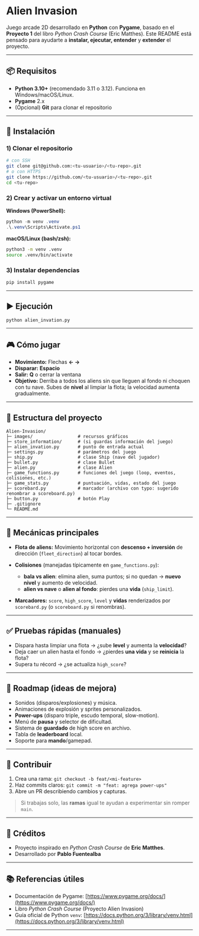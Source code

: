 # Alien Invasion

Juego arcade 2D desarrollado en **Python** con **Pygame**, basado en el **Proyecto 1** del libro *Python Crash Course* (Eric Matthes). Este README está pensado para ayudarte a **instalar, ejecutar, entender** y **extender** el proyecto.

---

## 📦 Requisitos

* **Python 3.10+** (recomendado 3.11 o 3.12). Funciona en Windows/macOS/Linux.
* **Pygame** 2.x
* (Opcional) **Git** para clonar el repositorio

---

## 🔧 Instalación

### 1) Clonar el repositorio

```bash
# con SSH
git clone git@github.com:<tu-usuario>/<tu-repo>.git
# o con HTTPS
git clone https://github.com/<tu-usuario>/<tu-repo>.git
cd <tu-repo>
```

### 2) Crear y activar un entorno virtual

**Windows (PowerShell):**

```powershell
python -m venv .venv
.\.venv\Scripts\Activate.ps1
```

**macOS/Linux (bash/zsh):**

```bash
python3 -m venv .venv
source .venv/bin/activate
```

### 3) Instalar dependencias


```bash
pip install pygame
```

---

## ▶️ Ejecución

```bash
python alien_invation.py
```

---

## 🎮 Cómo jugar

* **Movimiento:** Flechas **← →** 
* **Disparar:** **Espacio**
* **Salir:** **Q** o cerrar la ventana
* **Objetivo:** Derriba a todos los aliens sin que lleguen al fondo ni choquen con tu nave. Subes de **nivel** al limpiar la flota; la velocidad aumenta gradualmente.

---

## 🧱 Estructura del proyecto 

```
Alien-Invasion/
├─ images/                 # recursos gráficos
├─ store_information/      # (si guardas información del juego)
├─ alien_invation.py       # punto de entrada actual
├─ settings.py             # parámetros del juego
├─ ship.py                 # clase Ship (nave del jugador)
├─ bullet.py               # clase Bullet
├─ alien.py                # clase Alien
├─ game_functions.py       # funciones del juego (loop, eventos, colisiones, etc.)
├─ game_stats.py           # puntuación, vidas, estado del juego
├─ scorebard.py            # marcador (archivo con typo: sugerido renombrar a scoreboard.py)
├─ button.py               # botón Play
├─ .gitignore
└─ README.md
```

---


## 🧠 Mecánicas principales

* **Flota de aliens:** Movimiento horizontal con **descenso + inversión** de dirección (`fleet_direction`) al tocar bordes.
* **Colisiones** (manejadas típicamente en `game_functions.py`):

  * **bala vs alien**: elimina alien, suma puntos; si no quedan → **nuevo nivel** y aumento de velocidad.
  * **alien vs nave** o **alien al fondo**: pierdes una **vida** (`ship_limit`).
* **Marcadores:** `score`, `high_score`, `level` y **vidas** renderizados por `scorebard.py` (o `scoreboard.py` si renombras).

---

## ✅ Pruebas rápidas (manuales)

* Dispara hasta limpiar una flota → ¿sube **level** y aumenta la **velocidad**?
* Deja caer un alien hasta el fondo → ¿pierdes **una vida** y se **reinicia** la flota?
* Supera tu récord → ¿se actualiza `high_score`?

---

## 🌱 Roadmap (ideas de mejora)

* Sonidos (disparos/explosiones) y música.
* Animaciones de explosión y sprites personalizados.
* **Power-ups** (disparo triple, escudo temporal, slow-motion).
* Menú de **pausa** y selector de dificultad.
* Sistema de **guardado** de high score en archivo.
* Tabla de **leaderboard** local.
* Soporte para **mando**/gamepad.


---

## 🤝 Contribuir

1. Crea una rama: `git checkout -b feat/<mi-feature>`
2. Haz commits claros: `git commit -m "feat: agrega power-ups"`
3. Abre un PR describiendo cambios y capturas.

> Si trabajas solo, las **ramas** igual te ayudan a experimentar sin romper `main`.

---

## 🙌 Créditos

* Proyecto inspirado en *Python Crash Course* de **Eric Matthes**.
* Desarrollado por **Pablo Fuentealba** 


---

## 📚 Referencias útiles

* Documentación de Pygame: [https://www.pygame.org/docs/](https://www.pygame.org/docs/)
* Libro *Python Crash Course* (Proyecto Alien Invasion)
* Guía oficial de Python `venv`: [https://docs.python.org/3/library/venv.html](https://docs.python.org/3/library/venv.html)

---
